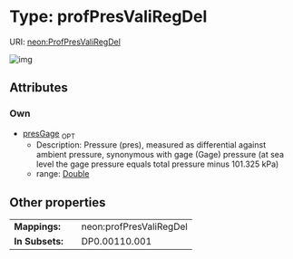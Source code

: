 
# Type: profPresValiRegDel




URI: [neon:ProfPresValiRegDel](https://data.neonscience.org/ProfPresValiRegDel)


![img](http://yuml.me/diagram/nofunky;dir:TB/class/[ProfPresValiRegDel&#124;presGage:double%20%3F])

## Attributes


### Own

 * [presGage](presGage.md)  <sub>OPT</sub>
    * Description: Pressure (pres), measured as differential against ambient pressure, synonymous with gage (Gage) pressure (at sea level the gage pressure equals total pressure minus 101.325 kPa)
    * range: [Double](types/Double.md)

## Other properties

|  |  |  |
| --- | --- | --- |
| **Mappings:** | | neon:profPresValiRegDel |
| **In Subsets:** | | DP0.00110.001 |

